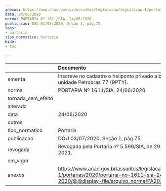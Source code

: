 ```yaml
---
anexos: https://www.anac.gov.br/assuntos/legislacao/legislacao-1/portarias/2020/portaria-no-1611-sia-24-06-2020/@@display-file/arquivo_norma/PA2020-1611.pdf
data: 24/06/2020
norma: PORTARIA Nº 1611/SIA, 24/06/2020
publicacao: DOU 03/07/2020, Seção 1, pág.75
tags:
- portaria
tipo_normatico: Portaria
hide: 
- toc 
 
---
```


|                    | Documento                                                                                                                                            |
|:-------------------|:-----------------------------------------------------------------------------------------------------------------------------------------------------|
| ementa             | Inscreve no cadastro o heliponto privado a bordo da unidade Petrobras 77 (9PTY).                                                                     |
| norma              | PORTARIA Nº 1611/SIA, 24/06/2020                                                                                                                     |
| tornada_sem_efeito |                                                                                                                                                      |
| alterada           |                                                                                                                                                      |
| data               | 24/06/2020                                                                                                                                           |
| outros             |                                                                                                                                                      |
| tipo_normatico     | Portaria                                                                                                                                             |
| publicacao         | DOU 03/07/2020, Seção 1, pág.75                                                                                                                      |
| revogada           | Revogada pela Portaria nº 5.596/SIA, de 29 de julho de 2021.                                                                                         |
| em_vigor           |                                                                                                                                                      |
| anexos             | https://www.anac.gov.br/assuntos/legislacao/legislacao-1/portarias/2020/portaria-no-1611-sia-24-06-2020/@@display-file/arquivo_norma/PA2020-1611.pdf |